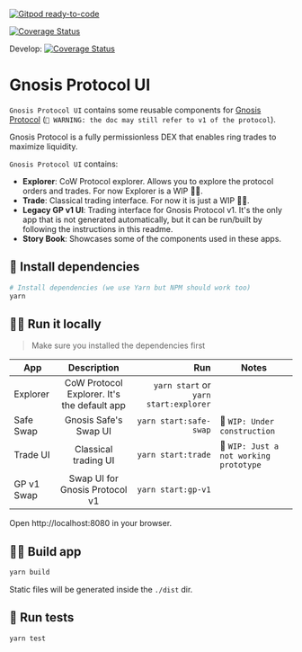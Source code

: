 [![Gitpod ready-to-code](https://img.shields.io/badge/Gitpod-ready--to--code-blue?logo=gitpod)](https://gitpod.io/#https://github.com/gnosis/gp-ui)

[![Coverage Status](https://coveralls.io/repos/github/gnosis/gp-ui/badge.svg?branch=master)](https://coveralls.io/github/gnosis/gp-ui?branch=master)

Develop:
[![Coverage Status](https://coveralls.io/repos/github/gnosis/gp-ui/badge.svg?branch=develop)](https://coveralls.io/github/gnosis/gp-ui?branch=develop)

# Gnosis Protocol UI

`Gnosis Protocol UI` contains some reusable components for [Gnosis Protocol](https://docs.gnosis.io/protocol) (`🚨 WARNING: the doc may still refer to v1 of the protocol`).

Gnosis Protocol is a fully permissionless DEX that enables ring trades to maximize liquidity.

`Gnosis Protocol UI` contains:

- **Explorer**: CoW Protocol explorer. Allows you to explore the protocol orders and trades. For now Explorer is a WIP 👷‍♀️.
- **Trade**: Classical trading interface. For now it is just a WIP 👷‍♀️. 
- **Legacy GP v1 UI**: Trading interface for Gnosis Protocol v1. It's the only app that is not generated automatically, but it can be run/built by following the instructions in this readme.
- **Story Book**: Showcases some of the components used in these apps.


## 🧪 Install dependencies 
```bash
# Install dependencies (we use Yarn but NPM should work too)
yarn
```

## 🏃‍♀️ Run it locally
> Make sure you installed the dependencies first


| App         |      Description                                   |  Run                              |  Notes                                 |
|-------------|:----------------------------------------------:|--------------------------------------:|----------------------------------------|
| Explorer    | CoW Protocol Explorer. It's the default app | `yarn start` or `yarn start:explorer` |                                        |
| Safe Swap   | Gnosis Safe's Swap UI                          | `yarn start:safe-swap`                | 🚧 `WIP: Under construction`           |
| Trade UI    | Classical trading UI                           | `yarn start:trade`                    | 🚧 `WIP: Just a not working prototype` |
| GP v1 Swap   |  Swap UI for Gnosis Protocol v1               | `yarn start:gp-v1`                    |                                        |
    

Open http://localhost:8080 in your browser.


## 👷‍♀️ Build app

```bash
yarn build
```

Static files will be generated inside the `./dist` dir.

## 🧪 Run tests

```bash
yarn test
```
